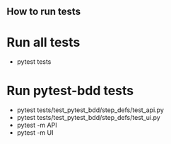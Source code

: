 ## How to run tests

# Run all tests
- pytest tests

# Run pytest-bdd tests
- pytest tests/test_pytest_bdd/step_defs/test_api.py 
- pytest tests/test_pytest_bdd/step_defs/test_ui.py  
- pytest -m API
- pytest -m UI  
